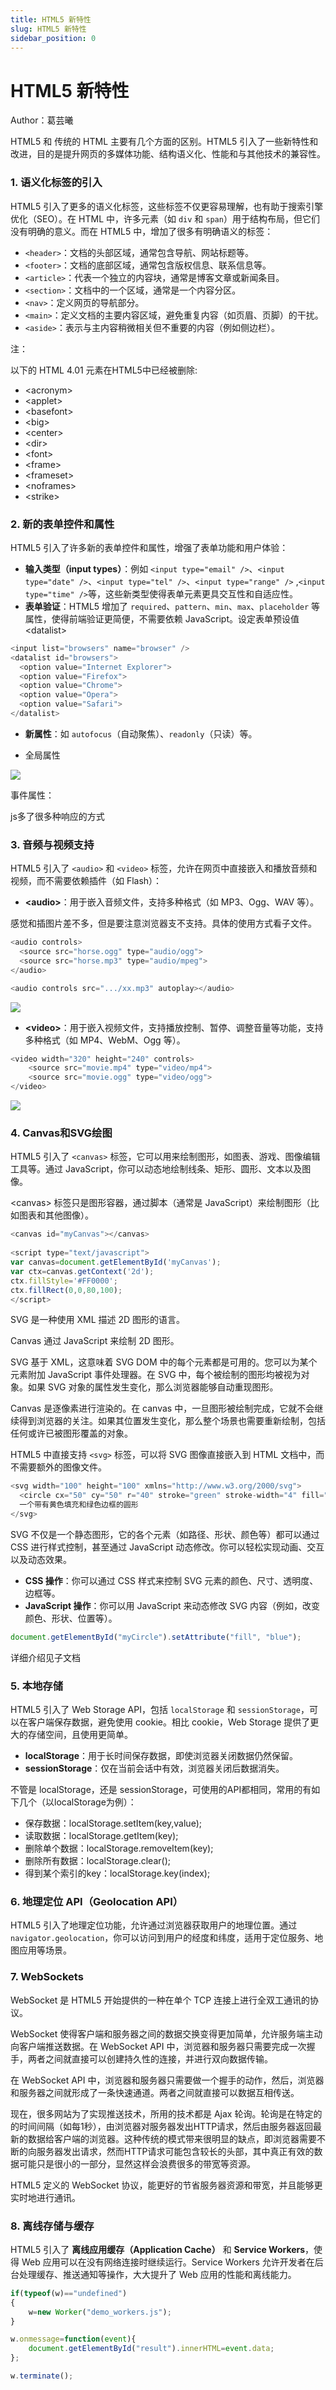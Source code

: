 ```yaml
---
title: HTML5 新特性
slug: HTML5 新特性
sidebar_position: 0
---
```



# HTML5 新特性

Author：葛芸曦

HTML5 和 传统的 HTML 主要有几个方面的区别。HTML5 引入了一些新特性和改进，目的是提升网页的多媒体功能、结构语义化、性能和与其他技术的兼容性。

### 1. <b>语义化标签的引入</b>

HTML5 引入了更多的语义化标签，这些标签不仅更容易理解，也有助于搜索引擎优化（SEO）。在 HTML 中，许多元素（如 `div` 和 `span`）用于结构布局，但它们没有明确的意义。而在 HTML5 中，增加了很多有明确语义的标签：

- `<header>`：文档的头部区域，通常包含导航、网站标题等。
- `<footer>`：文档的底部区域，通常包含版权信息、联系信息等。
- `<article>`：代表一个独立的内容块，通常是博客文章或新闻条目。
- `<section>`：文档中的一个区域，通常是一个内容分区。
- `<nav>`：定义网页的导航部分。
- `<main>`：定义文档的主要内容区域，避免重复内容（如页眉、页脚）的干扰。
- `<aside>`：表示与主内容稍微相关但不重要的内容（例如侧边栏）。

注：

以下的 HTML 4.01 元素在HTML5中已经被删除:

- &lt;acronym&gt;
- &lt;applet&gt;
- &lt;basefont&gt;
- &lt;big&gt;
- &lt;center&gt;
- &lt;dir&gt;
- &lt;font&gt;
- &lt;frame&gt;
- &lt;frameset&gt;
- &lt;noframes&gt;
- &lt;strike&gt;

### 2. <b>新的表单控件和属性</b>

HTML5 引入了许多新的表单控件和属性，增强了表单功能和用户体验：

- <b>输入类型（input types）</b>：例如 `<input type="email" />`、`<input type="date" />`、`<input type="tel" />`、`<input type="range" />` ,`<input type="time" />`等，这些新类型使得表单元素更具交互性和自适应性。
- <b>表单验证</b>：HTML5 增加了 `required`、`pattern`、`min`、`max`、`placeholder` 等属性，使得前端验证更简便，不需要依赖 JavaScript。设定表单预设值&lt;datalist&gt; 

```js
<input list="browsers" name="browser" />
<datalist id="browsers">
  <option value="Internet Explorer">
  <option value="Firefox">
  <option value="Chrome">
  <option value="Opera">
  <option value="Safari">
</datalist>
```

- <b>新属性</b>：如 `autofocus`（自动聚焦）、`readonly`（只读）等。

- 全局属性

![](/assets/OujAbrSweo5BWexNeYZcU6Uwnyh.png)

事件属性：

js多了很多种响应的方式

### 3. <b>音频与视频支持</b>

HTML5 引入了 `<audio>` 和 `<video>` 标签，允许在网页中直接嵌入和播放音频和视频，而不需要依赖插件（如 Flash）：

- <b>&lt;audio&gt;</b>：用于嵌入音频文件，支持多种格式（如 MP3、Ogg、WAV 等）。

感觉和插图片差不多，但是要注意浏览器支不支持。具体的使用方式看子文件。

```js
<audio controls>
  <source src="horse.ogg" type="audio/ogg">
  <source src="horse.mp3" type="audio/mpeg">
</audio>

<audio controls src=".../xx.mp3" autoplay></audio>
```

![](/assets/C5kOb58pDo22aPxHcp1cqY6dnGf.png)

- <b>&lt;video&gt;</b>：用于嵌入视频文件，支持播放控制、暂停、调整音量等功能，支持多种格式（如 MP4、WebM、Ogg 等）。

```js
<video width="320" height="240" controls>
    <source src="movie.mp4" type="video/mp4">
    <source src="movie.ogg" type="video/ogg">
</video>
```

![](/assets/IaccbbLEdoDAW7x2eZScwCWInYb.png)

### 4. <b>Canvas和SVG绘图</b>

HTML5 引入了 `<canvas>` 标签，它可以用来绘制图形，如图表、游戏、图像编辑工具等。通过 JavaScript，你可以动态地绘制线条、矩形、圆形、文本以及图像。

&lt;canvas&gt; 标签只是图形容器，通过脚本（通常是 JavaScript）来绘制图形（比如图表和其他图像）。

```js
<canvas id="myCanvas"></canvas>
 
<script type="text/javascript">
var canvas=document.getElementById('myCanvas');
var ctx=canvas.getContext('2d');
ctx.fillStyle='#FF0000';
ctx.fillRect(0,0,80,100);
</script>
```

SVG 是一种使用 XML 描述 2D 图形的语言。

Canvas 通过 JavaScript 来绘制 2D 图形。

SVG 基于 XML，这意味着 SVG DOM 中的每个元素都是可用的。您可以为某个元素附加 JavaScript 事件处理器。在 SVG 中，每个被绘制的图形均被视为对象。如果 SVG 对象的属性发生变化，那么浏览器能够自动重现图形。

Canvas 是逐像素进行渲染的。在 canvas 中，一旦图形被绘制完成，它就不会继续得到浏览器的关注。如果其位置发生变化，那么整个场景也需要重新绘制，包括任何或许已被图形覆盖的对象。

HTML5 中直接支持 `<svg>` 标签，可以将 SVG 图像直接嵌入到 HTML 文档中，而不需要额外的图像文件。

```js
<svg width="100" height="100" xmlns="http://www.w3.org/2000/svg">
  <circle cx="50" cy="50" r="40" stroke="green" stroke-width="4" fill="yellow" />
  一个带有黄色填充和绿色边框的圆形
</svg>
```

SVG 不仅是一个静态图形，它的各个元素（如路径、形状、颜色等）都可以通过 CSS 进行样式控制，甚至通过 JavaScript 动态修改。你可以轻松实现动画、交互以及动态效果。

- <b>CSS 操作</b>：你可以通过 CSS 样式来控制 SVG 元素的颜色、尺寸、透明度、边框等。
- <b>JavaScript 操作</b>：你可以用 JavaScript 来动态修改 SVG 内容（例如，改变颜色、形状、位置等）。

```js
document.getElementById("myCircle").setAttribute("fill", "blue");
```

详细介绍见子文档

### 5. <b>本地存储</b>

HTML5 引入了 Web Storage API，包括 `localStorage` 和 `sessionStorage`，可以在客户端保存数据，避免使用 cookie。相比 cookie，Web Storage 提供了更大的存储空间，且使用更简单。

- <b>localStorage</b>：用于长时间保存数据，即使浏览器关闭数据仍然保留。
- <b>sessionStorage</b>：仅在当前会话中有效，浏览器关闭后数据消失。

不管是 localStorage，还是 sessionStorage，可使用的API都相同，常用的有如下几个（以localStorage为例）：

- 保存数据：localStorage.setItem(key,value);
- 读取数据：localStorage.getItem(key);
- 删除单个数据：localStorage.removeItem(key);
- 删除所有数据：localStorage.clear();
- 得到某个索引的key：localStorage.key(index);

### 6. <b>地理定位 API（Geolocation API）</b>

HTML5 引入了地理定位功能，允许通过浏览器获取用户的地理位置。通过 `navigator.geolocation`，你可以访问到用户的经度和纬度，适用于定位服务、地图应用等场景。

### 7. <b>WebSockets</b>

WebSocket 是 HTML5 开始提供的一种在单个 TCP 连接上进行全双工通讯的协议。

WebSocket 使得客户端和服务器之间的数据交换变得更加简单，允许服务端主动向客户端推送数据。在 WebSocket API 中，浏览器和服务器只需要完成一次握手，两者之间就直接可以创建持久性的连接，并进行双向数据传输。

在 WebSocket API 中，浏览器和服务器只需要做一个握手的动作，然后，浏览器和服务器之间就形成了一条快速通道。两者之间就直接可以数据互相传送。

现在，很多网站为了实现推送技术，所用的技术都是 Ajax 轮询。轮询是在特定的的时间间隔（如每1秒），由浏览器对服务器发出HTTP请求，然后由服务器返回最新的数据给客户端的浏览器。这种传统的模式带来很明显的缺点，即浏览器需要不断的向服务器发出请求，然而HTTP请求可能包含较长的头部，其中真正有效的数据可能只是很小的一部分，显然这样会浪费很多的带宽等资源。

HTML5 定义的 WebSocket 协议，能更好的节省服务器资源和带宽，并且能够更实时地进行通讯。

### 8. <b>离线存储与缓存</b>

HTML5 引入了 <b>离线应用缓存（Application Cache）</b> 和 <b>Service Workers</b>，使得 Web 应用可以在没有网络连接时继续运行。Service Workers 允许开发者在后台处理缓存、推送通知等操作，大大提升了 Web 应用的性能和离线能力。

```js
if(typeof(w)=="undefined")
{
    w=new Worker("demo_workers.js");
}

w.onmessage=function(event){
    document.getElementById("result").innerHTML=event.data;
};

w.terminate();
```

